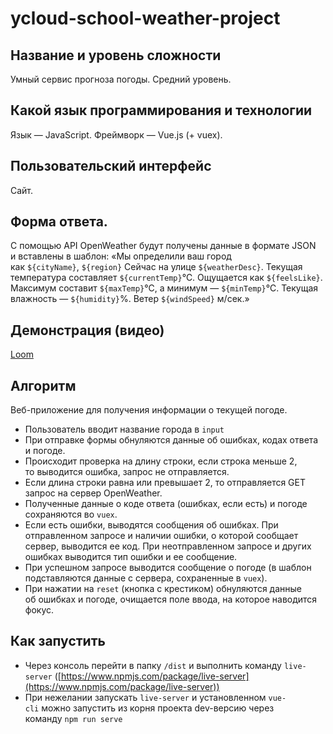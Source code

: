 # ycloud-school-weather-project
## **Название и уровень сложности**
Умный сервис прогноза погоды. Средний уровень.
## **Какой язык программирования и технологии**
Язык — JavaScript. Фреймворк — Vue.js (+ vuex).
## **Пользовательский интерфейс**
Сайт.
## **Форма ответа.**
С помощью API OpenWeather будут получены данные в формате JSON и вставлены в шаблон:
«Мы определили ваш город как `${cityName}`, `${region}`
Сейчас на улице `${weatherDesc}`.
Текущая температура составляет `${currentTemp}`℃.
Ощущается как `${feelsLike}`.
Максимум составит `${maxTemp}`℃, а минимум — `${minTemp}`℃.
Текущая влажность — `${humidity}`%.
Ветер `${windSpeed}` м/сек.»
## **Демонстрация (видео)**
[Loom](https://www.loom.com/share/02ed90f08ea7461e9bc3ff294f62df81)
## **Алгоритм**
Веб-приложение для получения информации о текущей погоде.
* Пользователь вводит название города в `input`
* При отправке формы обнуляются данные об ошибках, кодах ответа и погоде.
* Происходит проверка на длину строки, если строка меньше 2, то выводится ошибка, запрос не отправляется.
* Если длина строки равна или превышает 2, то отправляется GET запрос на сервер OpenWeather.
* Полученные данные о коде ответа (ошибках, если есть) и погоде сохраняются во `vuex`.
* Если есть ошибки, выводятся сообщения об ошибках. При отправленном запросе и наличии ошибки, о которой сообщает сервер, выводится ее код. При неотправленном запросе и других ошибках выводится тип ошибки и ее сообщение.
* При успешном запросе выводится сообщение о погоде (в шаблон подставляются данные с сервера, сохраненные в `vuex`).
* При нажатии на `reset` (кнопка с крестиком) обнуляются данные об ошибках и погоде, очищается поле ввода, на которое наводится фокус.
## **Как запустить**
* Через консоль перейти в папку `/dist` и выполнить команду `live-server` ([https://www.npmjs.com/package/live-server](https://www.npmjs.com/package/live-server))
* При нежелании запускать `live-server` и установленном `vue-cli` можно запустить из корня проекта dev-версию через команду `npm run serve`

